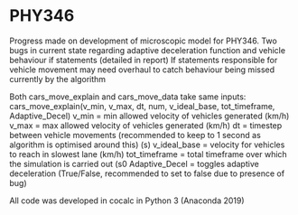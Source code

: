 # PHY346

Progress made on development of microscopic model for PHY346. 
Two bugs in current state regarding adaptive deceleration function and vehicle behaviour if statements (detailed in report)
If statements responsible for vehicle movement may need overhaul to catch behaviour being missed currently by the algorithm

Both cars_move_explain and cars_move_data take same inputs:
cars_move_explain(v_min, v_max, dt, num, v_ideal_base, tot_timeframe, Adaptive_Decel)
v_min = min allowed velocity of vehicles generated (km/h)
v_max = max allowed velocity of vehicles generated (km/h)
dt = timestep between vehicle movements (recommended to keep to 1 second as algorithm is optimised around this) (s)
v_ideal_base = velocity for vehicles to reach in slowest lane (km/h)
tot_timeframe = total timeframe over which the simulation is carried out (s0
Adaptive_Decel = toggles adaptive deceleration (True/False, recommended to set to false due to presence of bug)

All code was developed in cocalc in Python 3 (Anaconda 2019)
